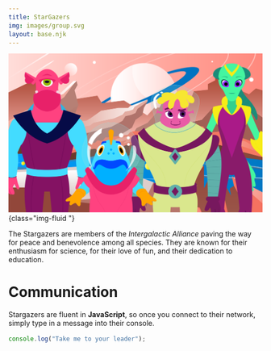 ```yaml
---
title: StarGazers
img: images/group.svg
layout: base.njk
---
```


![{{title}}](images/group.svg){class="img-fluid "}

The Stargazers are members of the _Intergalactic Alliance_ paving the way for peace and benevolence among all species. They are known for their enthusiasm for science, for their love of fun, and their dedication to education.

# Communication

Stargazers are fluent in **JavaScript**, so once you connect to their network, simply type in a message into their console.

```js
console.log("Take me to your leader");
```

